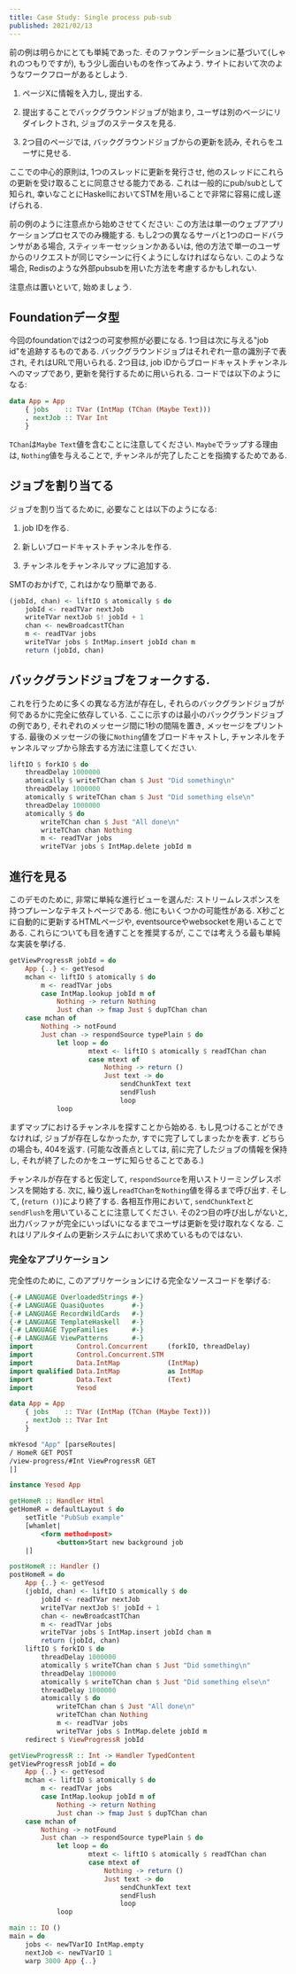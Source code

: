 ```yaml
---
title: Case Study: Single process pub-sub
published: 2021/02/13
---
```


前の例は明らかにとても単純であった. そのファウンデーションに基づいて(しゃれのつもりですが), もう少し面白いものを作ってみよう. サイトにおいて次のようなワークフローがあるとしよう. 

1. ページXに情報を入力し, 提出する.

2. 提出することでバックグラウンドジョブが始まり, ユーザは別のベージにリダイレクトされ, ジョブのステータスを見る.

3. 2つ目のページでは, バックグラウンドジョブからの更新を読み, それらをユーザに見せる.

ここでの中心的原則は, 1つのスレッドに更新を発行させ, 他のスレッドにこれらの更新を受け取ることに同意させる能力である. これは一般的にpub/subとして知られ, 幸いなことにHaskellにおいてSTMを用いることで非常に容易に成し遂げられる. 

前の例のように注意点から始めさせてください: この方法は単一のウェブアプリケーションプロセスでのみ機能する. もし2つの異なるサーバと1つのロードバランサがある場合, スティッキーセッションかあるいは, 他の方法で単一のユーザからのリクエストが同じマシーンに行くようにしなければならない. このような場合, Redisのような外部pubsubを用いた方法を考慮するかもしれない. 

注意点は置いといて, 始めましょう.

## Foundationデータ型

今回のfoundationでは2つの可変参照が必要になる. 1つ目は次に与える"job id"を追跡するものである. バックグラウンドジョブはそれぞれ一意の識別子で表され, それはURLで用いられる. 2つ目は, job iDからブロードキャストチャンネルへのマップであり, 更新を発行するために用いられる. コードでは以下のようになる:

``` haskell
data App = App
    { jobs    :: TVar (IntMap (TChan (Maybe Text)))
    , nextJob :: TVar Int
    }
```

`TChan`は`Maybe Text`値を含むことに注意してください. `Maybe`でラップする理由は, `Nothing`値を与えることで, チャンネルが完了したことを指摘するためである. 

## ジョブを割り当てる

ジョブを割り当てるために, 必要なことは以下のようになる:

1. job IDを作る.

2. 新しいブロードキャストチャンネルを作る.

3. チャンネルをチャンネルマップに追加する. 

SMTのおかげで, これはかなり簡単である. 

``` haskell
(jobId, chan) <- liftIO $ atomically $ do
    jobId <- readTVar nextJob
    writeTVar nextJob $! jobId + 1
    chan <- newBroadcastTChan
    m <- readTVar jobs
    writeTVar jobs $ IntMap.insert jobId chan m
    return (jobId, chan)
```

## バックグランドジョブをフォークする.

これを行うために多くの異なる方法が存在し, それらのバックグランドジョブが何であるかに完全に依存している. ここに示すのは最小のバックグランドジョブの例であり, それぞれのメッセージ間に1秒の間隔を置き, メッセージをプリントする. 最後のメッセージの後に`Nothing`値をブロードキャストし, チャンネルをチャンネルマップから除去する方法に注意してください. 

``` haskell
liftIO $ forkIO $ do
    threadDelay 1000000
    atomically $ writeTChan chan $ Just "Did something\n"
    threadDelay 1000000
    atomically $ writeTChan chan $ Just "Did something else\n"
    threadDelay 1000000
    atomically $ do
        writeTChan chan $ Just "All done\n"
        writeTChan chan Nothing
        m <- readTVar jobs
        writeTVar jobs $ IntMap.delete jobId m
```


## 進行を見る

このデモのために, 非常に単純な進行ビューを選んだ: ストリームレスポンスを持つプレーンなテキストページである. 他にもいくつかの可能性がある. X秒ごとに自動的に更新するHTMLページや, eventsourceやwebsocketを用いることである. これらについても目を通すことを推奨するが, ここでは考えうる最も単純な実装を挙げる.

``` haskell
getViewProgressR jobId = do
    App {..} <- getYesod
    mchan <- liftIO $ atomically $ do
        m <- readTVar jobs
        case IntMap.lookup jobId m of
            Nothing -> return Nothing
            Just chan -> fmap Just $ dupTChan chan
    case mchan of
        Nothing -> notFound
        Just chan -> respondSource typePlain $ do
            let loop = do
                    mtext <- liftIO $ atomically $ readTChan chan
                    case mtext of
                        Nothing -> return ()
                        Just text -> do
                            sendChunkText text
                            sendFlush
                            loop
            loop
```

まずマップにおけるチャンネルを探すことから始める. もし見つけることができなければ, ジョブが存在しなかったか, すでに完了してしまったかを表す. どちらの場合も, 404を返す. (可能な改善点としては, 前に完了したジョブの情報を保持し, それが終了したのかをユーザに知らせることである.)

チャンネルが存在すると仮定して, `respondSource`を用いストリーミングレスポンスを開始する. 次に, 繰り返し`readTChan`を`Nothing`値を得るまで呼び出す. そして, (`return ()`)により終了する. 各相互作用において, `sendChunkText`と`sendFlush`を用いていることに注意してください. その2つ目の呼び出しがないと, 出力バッファが完全にいっぱいになるまでユーザは更新を受け取れなくなる. これはリアルタイムの更新システムにおいて求めているものではない. 

### 完全なアプリケーション

完全性のために, このアプリケーションにける完全なソースコードを挙げる:

``` haskell
{-# LANGUAGE OverloadedStrings #-}
{-# LANGUAGE QuasiQuotes       #-}
{-# LANGUAGE RecordWildCards   #-}
{-# LANGUAGE TemplateHaskell   #-}
{-# LANGUAGE TypeFamilies      #-}
{-# LANGUAGE ViewPatterns      #-}
import           Control.Concurrent     (forkIO, threadDelay)
import           Control.Concurrent.STM
import           Data.IntMap            (IntMap)
import qualified Data.IntMap            as IntMap
import           Data.Text              (Text)
import           Yesod

data App = App
    { jobs    :: TVar (IntMap (TChan (Maybe Text)))
    , nextJob :: TVar Int
    }

mkYesod "App" [parseRoutes|
/ HomeR GET POST
/view-progress/#Int ViewProgressR GET
|]

instance Yesod App

getHomeR :: Handler Html
getHomeR = defaultLayout $ do
    setTitle "PubSub example"
    [whamlet|
        <form method=post>
            <button>Start new background job
    |]

postHomeR :: Handler ()
postHomeR = do
    App {..} <- getYesod
    (jobId, chan) <- liftIO $ atomically $ do
        jobId <- readTVar nextJob
        writeTVar nextJob $! jobId + 1
        chan <- newBroadcastTChan
        m <- readTVar jobs
        writeTVar jobs $ IntMap.insert jobId chan m
        return (jobId, chan)
    liftIO $ forkIO $ do
        threadDelay 1000000
        atomically $ writeTChan chan $ Just "Did something\n"
        threadDelay 1000000
        atomically $ writeTChan chan $ Just "Did something else\n"
        threadDelay 1000000
        atomically $ do
            writeTChan chan $ Just "All done\n"
            writeTChan chan Nothing
            m <- readTVar jobs
            writeTVar jobs $ IntMap.delete jobId m
    redirect $ ViewProgressR jobId

getViewProgressR :: Int -> Handler TypedContent
getViewProgressR jobId = do
    App {..} <- getYesod
    mchan <- liftIO $ atomically $ do
        m <- readTVar jobs
        case IntMap.lookup jobId m of
            Nothing -> return Nothing
            Just chan -> fmap Just $ dupTChan chan
    case mchan of
        Nothing -> notFound
        Just chan -> respondSource typePlain $ do
            let loop = do
                    mtext <- liftIO $ atomically $ readTChan chan
                    case mtext of
                        Nothing -> return ()
                        Just text -> do
                            sendChunkText text
                            sendFlush
                            loop
            loop

main :: IO ()
main = do
    jobs <- newTVarIO IntMap.empty
    nextJob <- newTVarIO 1
    warp 3000 App {..}
```

